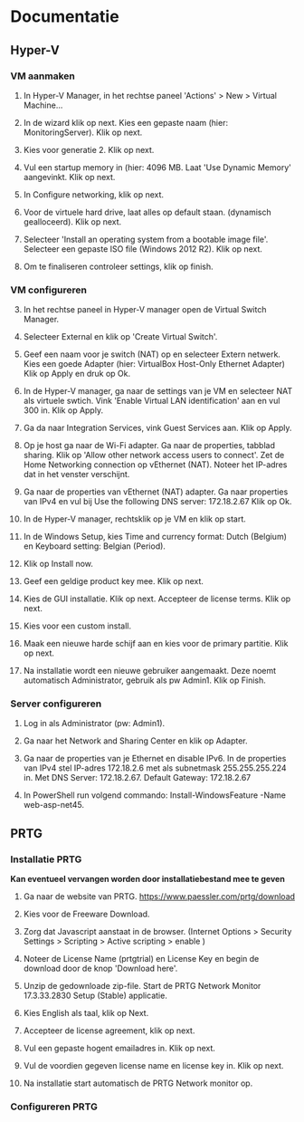 # Documentatie

## Hyper-V

### VM aanmaken

1. In Hyper-V Manager, in het rechtse paneel 'Actions' > New > Virtual Machine...

2. In de wizard klik op next. Kies een gepaste naam (hier: MonitoringServer).
Klik op next.

3. Kies voor generatie 2. Klik op next.

4. Vul een startup memory in (hier: 4096 MB. Laat 'Use Dynamic Memory' aangevinkt. Klik op next.

5. In Configure networking, klik op next.

6. Voor de virtuele hard drive, laat alles op default staan. (dynamisch gealloceerd). Klik op next.

7. Selecteer 'Install an operating system from a bootable image file'. Selecteer een gepaste ISO file (Windows 2012 R2). Klik op next.

8. Om te finaliseren controleer settings, klik op finish.

### VM configureren

3. In het rechtse paneel in Hyper-V manager open de Virtual Switch Manager.

4. Selecteer External en klik op 'Create Virtual Switch'.

5. Geef een naam voor je switch (NAT) op en selecteer Extern netwerk.
Kies een goede Adapter (hier: VirtualBox Host-Only Ethernet Adapter) Klik op Apply en druk op Ok.

1. In de Hyper-V manager, ga naar de settings van je VM en selecteer NAT als virtuele swtich. Vink 'Enable Virtual LAN identification' aan en vul 300 in.
Klik op Apply.

2. Ga da naar Integration Services, vink Guest Services aan. Klik op Apply.

8. Op je host ga naar de Wi-Fi adapter. Ga naar de properties, tabblad sharing. Klik op 'Allow other network access users to connect'. Zet de Home Networking connection op vEthernet (NAT).
Noteer het IP-adres dat in het venster verschijnt.

9. Ga naar de properties van vEthernet (NAT) adapter. Ga naar properties van IPv4 en vul bij Use the following DNS server: 172.18.2.67 Klik op Ok.

10. In de Hyper-V manager, rechtsklik op je VM en klik op start.

11. In de Windows Setup, kies Time and currency format: Dutch (Belgium) en Keyboard setting: Belgian (Period).

12. Klik op Install now.

13. Geef een geldige product key mee. Klik op next.

14. Kies de GUI installatie. Klik op next. Accepteer de license terms. Klik op next.

15. Kies voor een custom install.

16. Maak een nieuwe harde schijf aan en kies voor de primary partitie. Klik op next.

17. Na installatie wordt een nieuwe gebruiker aangemaakt. Deze noemt automatisch Administrator, gebruik als pw Admin1. Klik op Finish.

### Server configureren

1. Log in als Administrator (pw: Admin1).

2. Ga naar het Network and Sharing Center en klik op Adapter.

3. Ga naar de properties van je Ethernet en disable IPv6. In de properties van IPv4 stel IP-adres 172.18.2.6 met als subnetmask 255.255.255.224 in. Met DNS Server: 172.18.2.67.
Default Gateway: 172.18.2.67

4. In PowerShell run volgend commando: Install-WindowsFeature -Name web-asp-net45.

## PRTG

### Installatie PRTG

**Kan eventueel vervangen worden door installatiebestand mee te geven**

1. Ga naar de website van PRTG. https://www.paessler.com/prtg/download

2. Kies voor de Freeware Download.

3. Zorg dat Javascript aanstaat in de browser. (Internet Options > Security Settings > Scripting > Active scripting > enable )

4. Noteer de License Name (prtgtrial) en License Key en begin de download door de knop 'Download here'.

5. Unzip de gedownloade zip-file. Start de PRTG Network Monitor 17.3.33.2830 Setup (Stable) applicatie.

6. Kies English als taal, klik op Next.

7. Accepteer de license agreement, klik op next.

8. Vul een gepaste hogent emailadres in. Klik op next.

9. Vul de voordien gegeven license name en license key in. Klik op next.

10. Na installatie start automatisch de PRTG Network monitor op.


### Configureren PRTG
